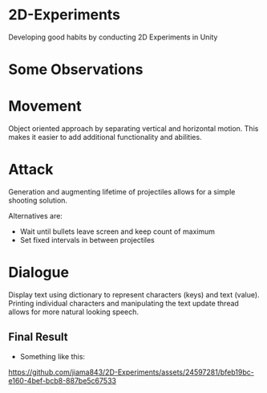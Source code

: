 # 2D-Experiments

Developing good habits by conducting
2D Experiments in Unity

# Some Observations

# Movement
Object oriented approach by separating vertical and horizontal motion. This makes it easier to add additional functionality and abilities.

# Attack
Generation and augmenting lifetime of projectiles allows for a simple shooting solution.

Alternatives are:
- Wait until bullets leave screen and keep count of maximum
- Set fixed intervals in between projectiles

# Dialogue
Display text using dictionary to represent characters (keys) and text (value). Printing individual characters and manipulating the text update thread allows for more natural looking speech.

## Final Result
- Something like this:

https://github.com/jiama843/2D-Experiments/assets/24597281/bfeb19bc-e160-4bef-bcb8-887be5c67533

